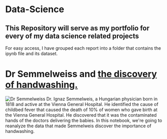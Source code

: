 # Data-Science #
## This Repository will serve as my portfolio for every of my data science related projects ##
For easy access, I have grouped each report into a folder that contains the ipynb file and its dataset.

# Dr Semmelweiss and  [the discovery of handwashing.](https://github.com/Sumerbrander/Data-Science-./tree/main/Dr%20Semmelweiss)
![Dr Semmelweiss](../ignaz_semmelweis_1860.jpeg)
Dr. Ignaz Semmelweis, a Hungarian physician born in 1818 and active at the Vienna General Hospital. 
He identified the cause of childbed fever that caused the death of 10% of women who gave birth at the Vienna General Hospital.
He discovered that it was the contaminated hands of the doctors delivering the babies.
In this notebook, we're going to reanalyze the data that made Semmelweis discover the importance of handwashing.
